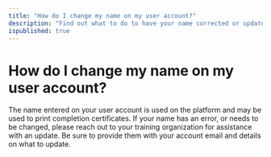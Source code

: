 ```yaml
---
title: "How do I change my name on my user account?"
description: "Find out what to do to have your name corrected or updated on your user account."
ispublished: true
---
```


# How do I change my name on my user account?

The name entered on your user account is used on the platform and may be used to print completion certificates. If your name has an error, or needs to be changed, please reach out to your training organization for assistance with an update. Be sure to provide them with your account email and details on what to update. 
